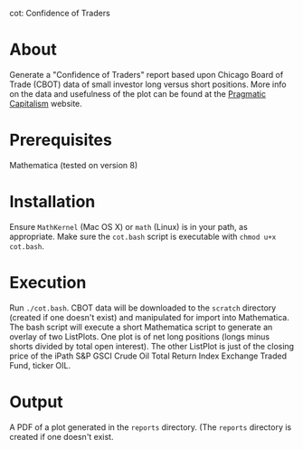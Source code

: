 cot: Confidence of Traders

About
=====

Generate a "Confidence of Traders" report based upon Chicago Board of Trade (CBOT) data of 
small investor long versus short positions. More info on the data and usefulness of the plot can be found at
the [Pragmatic Capitalism](http://pragcap.com/capitulation-not-over-in-crude-oil) website.

Prerequisites
=============

Mathematica (tested on version 8)

Installation
============

Ensure `MathKernel` (Mac OS X) or `math` (Linux) is in your path, as appropriate. Make sure the `cot.bash`
script is executable with `chmod u+x cot.bash`.

Execution
=========

Run `./cot.bash`. CBOT data will be downloaded to the `scratch` directory (created if one doesn't exist) and 
manipulated for import
into Mathematica. The bash script will execute a short Mathematica script to generate an overlay of two ListPlots. 
One plot is of net long positions (longs minus shorts divided by total open interest). The other ListPlot is
just of the closing price of the iPath S&P GSCI Crude Oil Total Return Index Exchange Traded Fund, ticker OIL.

Output
======

A PDF of a plot generated in the `reports` directory. (The `reports` directory is created if one doesn't exist.




